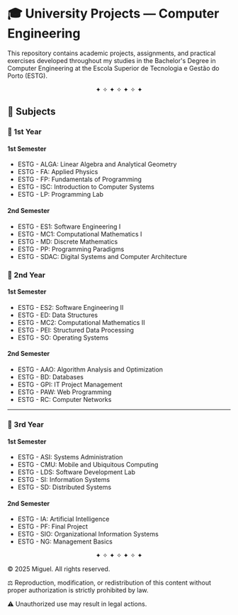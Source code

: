 # 🎓 University Projects — Computer Engineering

This repository contains academic projects, assignments, and practical exercises developed throughout my studies in the Bachelor's Degree in Computer Engineering at the Escola Superior de Tecnologia e Gestão do Porto (ESTG).

<p align="center">✦ ✧ ✦ ✧ ✦ ✧ ✦</p>

## 📘 Subjects

### 🧩 1st Year

#### 1st Semester
- ESTG - ALGA: Linear Algebra and Analytical Geometry
- ESTG - FA: Applied Physics
- ESTG - FP: Fundamentals of Programming
- ESTG - ISC: Introduction to Computer Systems
- ESTG - LP: Programming Lab

#### 2nd Semester
- ESTG - ES1: Software Engineering I
- ESTG - MC1: Computational Mathematics I
- ESTG - MD: Discrete Mathematics
- ESTG - PP: Programming Paradigms
- ESTG - SDAC: Digital Systems and Computer Architecture  


### 🧩 2nd Year

#### 1st Semester
- ESTG - ES2: Software Engineering II
- ESTG - ED: Data Structures
- ESTG - MC2: Computational Mathematics II
- ESTG - PEI: Structured Data Processing
- ESTG - SO: Operating Systems

#### 2nd Semester
- ESTG - AAO: Algorithm Analysis and Optimization
- ESTG - BD: Databases
- ESTG - GPI: IT Project Management
- ESTG - PAW: Web Programming
- ESTG - RC: Computer Networks

---

### 🧩 3rd Year

#### 1st Semester
- ESTG - ASI: Systems Administration
- ESTG - CMU: Mobile and Ubiquitous Computing
- ESTG - LDS: Software Development Lab
- ESTG - SI: Information Systems
- ESTG - SD: Distributed Systems

#### 2nd Semester
- ESTG - IA: Artificial Intelligence
- ESTG - PF: Final Project
- ESTG - SIO: Organizational Information Systems
- ESTG - NG: Management Basics

<p align="center">✦ ✧ ✦ ✧ ✦ ✧ ✦</p>

© 2025 Miguel. All rights reserved.

⚖️ Reproduction, modification, or redistribution of this content without proper authorization is strictly prohibited by law.

⚠️ Unauthorized use may result in legal actions.
